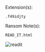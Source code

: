Extension(s): 
```
.f49idjty
```
Ransom Note(s): 
```
READ_IT.html
```
![readit](https://github.com/user-attachments/assets/59dddfd7-3c05-45b5-a21a-c1e251cf9340)
